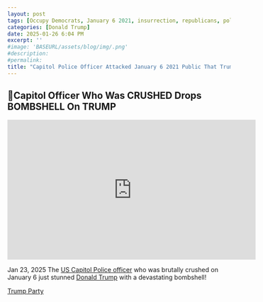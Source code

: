 ```yaml
---
layout: post
tags: [Occupy Democrats, January 6 2021, insurrection, republicans, politics]
categories: [Donald Trump]
date: 2025-01-26 6:04 PM
excerpt: ''
#image: 'BASEURL/assets/blog/img/.png'
#description:
#permalink:
title: "Capitol Police Officer Attacked January 6 2021 Public That Trump Enablers Are Still In Congress"
---
```



## 🚨Capitol Officer Who Was CRUSHED Drops BOMBSHELL On TRUMP

<iframe width="560" height="315" src="https://www.youtube.com/embed/PYdCABdMgXI?si=ucypUkFbWqYJzLPn" title="YouTube video player" frameborder="0" allow="accelerometer; autoplay; clipboard-write; encrypted-media; gyroscope; picture-in-picture; web-share" referrerpolicy="strict-origin-when-cross-origin" allowfullscreen></iframe>

Jan 23, 2025
The [US Capitol Police officer](https://www.uscp.gov/) who was brutally crushed on January 6 just stunned [Donald Trump](https://www.whitehouse.gov/) with a devastating bombshell!

[Trump Party](https://www.gop.com/)